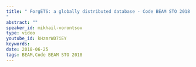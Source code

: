 ```yaml
---
title: " ForgETS: a globally distributed database - Code BEAM STO 2018
"
abstract: ""
speaker_id: mikhail-vorontsov
type: video
youtube_id: kHzmrWD7iEY
keywords: 
date: 2018-06-25
tags: BEAM,Code BEAM STO 2018
---
```


